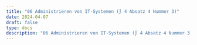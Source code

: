 ```yaml
---
title: "06 Administrieren von IT-Systemen (⌡ 4 Absatz 4 Nummer 3)"
date: 2024-04-07
draft: false
type: docs
description: "06 Administrieren von IT-Systemen (⌡ 4 Absatz 4 Nummer 3) description"
---
```


